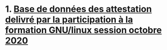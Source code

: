 # 1. [Base de données des attestation delivré par la participation à la formation GNU/linux session octobre 2020](https://github.com/bioinfoujkz/db-attestation-linux)

